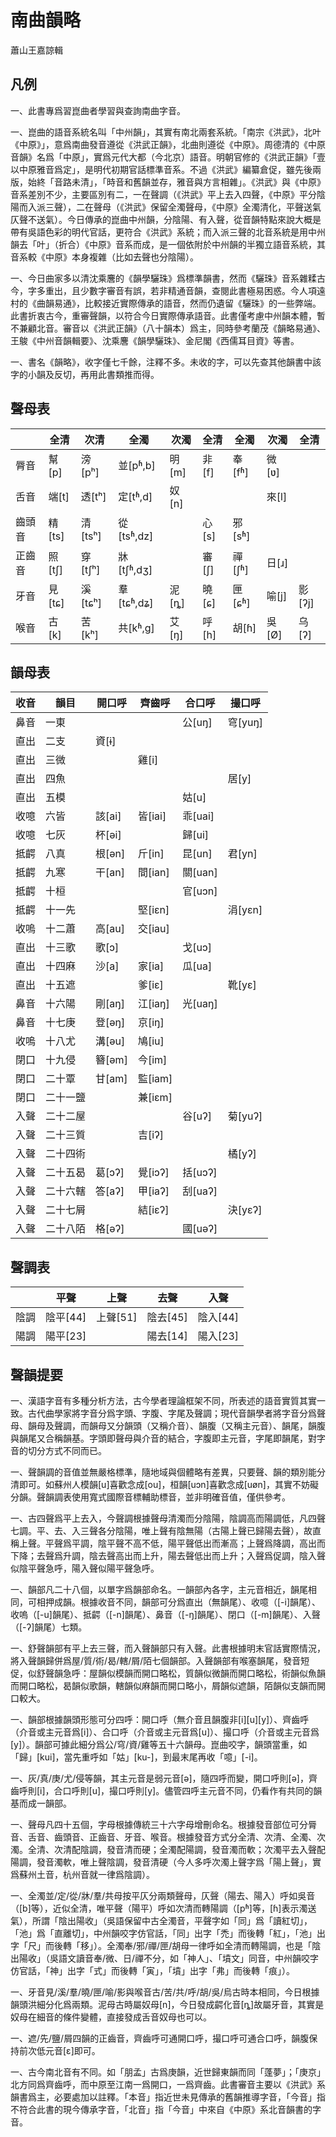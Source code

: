 # 南曲韻略

蕭山王嘉諒輯

## 凡例

一、此書專爲習崑曲者學習與查詢南曲字音。

一、崑曲的語音系統名叫「中州韻」，其實有南北兩套系統。「南宗《洪武》，北叶《中原》」，意爲南曲發音遵從《洪武正韻》，北曲則遵從《中原》。周德清的《中原音韻》名爲「中原」，實爲元代大都（今北京）語音。明朝官修的《洪武正韻》「壹以中原雅音爲定」，是明代初期官話標準音系。不過《洪武》編纂倉促，雖先後兩版，始終「音路未清」，「時音和舊韻並存，雅音與方言相雜」。《洪武》與《中原》音系差別不少，主要區別有二，一在聲調（《洪武》平上去入四聲，《中原》平分陰陽而入派三聲），二在聲母（《洪武》保留全濁聲母，《中原》全濁清化，平聲送氣仄聲不送氣）。今日傳承的崑曲中州韻，分陰陽、有入聲，從音韻特點來說大概是帶有吳語色彩的明代官話，更符合《洪武》系統；而入派三聲的北音系統是用中州韻去「叶」（折合）《中原》音系而成，是一個依附於中州韻的半獨立語音系統，其音系較《中原》本身複雜（比如去聲也分陰陽）。

一、今日曲家多以清沈乘麐的《韻學驪珠》爲標準韻書，然而《驪珠》音系雜糅古今，字多重出，且少數字審音有誤，若非精通音韻，查閱此書極易困惑。今人項遠村的《曲韻易通》，比較接近實際傳承的語音，然而仍遺留《驪珠》的一些弊端。此書折衷古今，重審聲韻，以符合今日實際傳承語音。此書僅考慮中州韻本體，暫不兼顧北音。審音以《洪武正韻》（八十韻本）爲主，同時參考蘭茂《韻略易通》、王鵔《中州音韻輯要》、沈乘麐《韻學驪珠》、金尼閣《西儒耳目資》等書。

一、書名《韻略》，收字僅七千餘，注釋不多。未收的字，可以先查其他韻書中該字的小韻及反切，再用此書類推而得。

## 聲母表

|			|全清		|次清		|全濁			|次濁		|全清		|全濁		|次濁		|全清		|
|---		|---		|---		|---			|---		|---		|---		|---		|---		|
|脣音		|幫[p]	|滂[pʰ]	|並[pʱ,b]	|明[m]	|非[f]		|奉[fʱ]	|微[ʋ]	|			|
|舌音		|端[t]		|透[tʰ]	|定[tʱ,d]		|奴[n]	|			|			|來[l]		|			|
|齒頭音	|精[ts]	|清[tsʰ]	|從[tsʱ,dz]	|			|心[s]		|邪[sʱ]	|			|			|
|正齒音	|照[tʃ]	|穿[tʃʰ]	|牀[tʃʱ,dʒ]	|			|審[ʃ]		|禪[ʃʱ]	|日[ɹ]		|			|
|牙音		|見[tɕ]	|溪[tɕʰ]	|羣[tɕʱ,dʑ]	|泥[ȵ]	|曉[ɕ]	|匣[ɕʱ]	|喻[j]		|影[ʔj]	|
|喉音		|古[k]	|苦[kʰ]	|共[kʱ,ɡ]	|艾[ŋ]	|呼[h]	|胡[ɦ]	|吳[Ø]	|乌[ʔ]	|

## 韻母表

|收音	|韻目			|開口呼		|齊齒呼		|合口呼		|撮口呼		|
|---	|---			|---			|---			|---			|---			|
|鼻音	|一東			|				|				|公[uŋ]		|穹[yuŋ]	|
|直出	|二支			|資[ɨ]			|				|				|				|
|直出	|三微			|				|雞[i]			|				|				|
|直出	|四魚			|				|				|				|	居[y]		|
|直出	|五模			|				|				|姑[u]		|				|
|收噫	|六皆			|該[ai]		|皆[iai]		|乖[uai]		|				|
|收噫	|七灰			|杯[əi]		|				|歸[ui]		|				|
|抵齶	|八真			|根[ən]		|斤[in]		|昆[un]		|	君[yn]	|
|抵齶	|九寒			|干[an]		|間[ian]		|關[uan]	|				|
|抵齶	|十桓			|				|				|官[uɔn]	|				|
|抵齶	|十一先		|				|堅[iɛn]		|				|涓[yɛn]		|
|收嗚	|十二蕭		|高[au]		|交[iau]		|				|				|
|直出	|十三歌		|歌[ɔ]		|				|戈[uɔ]		|				|
|直出	|十四麻		|沙[a]		|家[ia]		|瓜[ua]		|				|
|直出	|十五遮		|				|爹[iɛ]		|				|靴[yɛ]		|
|鼻音	|十六陽		|剛[aŋ]		|江[iaŋ]		|光[uaŋ]	|				|
|鼻音	|十七庚		|登[əŋ]		|京[iŋ]		|				|				|
|收嗚	|十八尤		|溝[əu]		|鳩[iu]		|				|				|
|閉口	|十九侵		|簪[əm]		|今[im]		|				|				|
|閉口	|二十覃		|甘[am]		|監[iam]	|				|				|
|閉口	|二十一鹽	|				|兼[iɛm]		|				|				|
|入聲	|二十二屋	|				|				|谷[uʔ]		|菊[yuʔ]		|
|入聲	|二十三質	|				|吉[iʔ]		|				|				|
|入聲	|二十四術	|				|				|				|橘[yʔ]		|
|入聲	|二十五曷	|葛[ɔʔ]		|覺[iɔʔ]		|括[uɔʔ]		|				|
|入聲	|二十六轄	|答[aʔ]		|甲[iaʔ]		|刮[uaʔ]		|				|
|入聲	|二十七屑	|				|結[iɛʔ]		|				|決[yɛʔ]		|
|入聲	|二十八陌	|格[əʔ]		|				|國[uəʔ]		|				|

##  聲調表

|		|平聲			|上聲			|去聲			|入聲			|
|---	|---			|---			|---			|---			|
|陰調	|陰平[44]	|上聲[51]	|陰去[45]	|陰入[44]	|
|陽調	|陽平[23]	|				|陽去[14]	|陽入[23]	|

##  聲韻提要

一、漢語字音有多種分析方法，古今學者理論框架不同，所表述的語音實質其實一致。古代曲學家將字音分爲字頭、字腹、字尾及聲調；現代音韻學者將字音分爲聲母、韻母及聲調，而韻母又分韻頭（又稱介音）、韻腹（又稱主元音）、韻尾，韻腹與韻尾又合稱韻基。字頭即聲母與介音的結合，字腹即主元音，字尾即韻尾，對字音的切分方式不同而已。

一、聲韻調的音值並無嚴格標準，隨地域與個體略有差異，只要聲、韻的類別能分清即可。如蘇州人模韻[u]喜歡念成[ou]，桓韻[uɔn]喜歡念成[uøn]，其實不妨礙分韻。聲韻調表使用寬式國際音標輔助標音，並非明確音值，僅供參考。

一、古四聲爲平上去入，今聲調根據聲母清濁而分陰陽，陰調高而陽調低，凡四聲七調。平、去、入三聲各分陰陽，唯上聲有陰無陽（古陽上聲已歸陽去聲），故直稱上聲。平聲爲平調，陰平聲不高不低，陽平聲低出而漸高；上聲爲降調，高出而下降；去聲爲升調，陰去聲高出而上升，陽去聲低出而上升；入聲爲促調，陰入聲似陰平聲急呼，陽入聲似陽平聲急呼。

一、韻部凡二十八個，以單字爲韻部命名。一韻部內各字，主元音相近，韻尾相同，可相押成韻。根據收音不同，韻部可分爲直出（無韻尾）、收噫（[-i]韻尾）、收嗚（[-u]韻尾）、抵齶（[-n]韻尾）、鼻音（[-ŋ]韻尾）、閉口（[-m]韻尾）、入聲（[-ʔ]韻尾）七類。

一、舒聲韻部有平上去三聲，而入聲韻部只有入聲。此書根據明末官話實際情況，將入聲韻歸併爲屋/質/術/曷/轄/屑/陌七個韻部。入聲韻部有喉塞韻尾，發音短促，似舒聲韻急呼：屋韻似模韻而開口略松，質韻似微韻而開口略松，術韻似魚韻而開口略松，曷韻似歌韻，轄韻似麻韻而開口略小，屑韻似遮韻，陌韻似支韻而開口較大。

一、韻部根據韻頭形態可分四呼：開口呼（無介音且韻腹非[i][u][y]）、齊齒呼（介音或主元音爲[i]）、合口呼（介音或主元音爲[u]）、撮口呼（介音或主元音爲[y]）。韻部可據此細分爲公/穹/資/雞等五十六韻母。崑曲咬字，韻頭當重，如「歸」[kui]，當先重呼如「姑」[ku-]，到最末尾再收「噫」[-i]。

一、灰/真/庚/尤/侵等韻，其主元音是弱元音[ə]，隨四呼而變，開口呼則[ə]，齊齒呼則[i]，合口呼則[u]，撮口呼則[y]。儘管四呼主元音不同，仍看作有共同的韻基而成一韻部。

一、聲母凡四十五個，字母根據傳統三十六字母增刪命名。根據發音部位可分脣音、舌音、齒頭音、正齒音、牙音、喉音。根據發音方式分全清、次清、全濁、次濁。全清、次清配陰調，發音清而硬；全濁配陽調，發音濁而軟；次濁平去入聲配陽調，發音濁軟，唯上聲陰調，發音清硬（今人多呼次濁上聲字爲「陽上聲」，實爲蘇州土音，杭州音就一律爲陰調）。

一、全濁並/定/從/牀/羣/共母按平仄分兩類聲母，仄聲（陽去、陽入）呼如吳音（[b]等），近似全清，唯平聲（陽平）呼如次清而轉陽調（[pʱ]等，[ɦ]表示濁送氣），所謂「陰出陽收」（吳語保留中古全濁音，平聲字如「同」爲「讀紅切」，「池」爲「直離切」，中州韻咬字仿官話，「同」出字「禿」而後轉「紅」，「池」出字「尺」而後轉「移」）。全濁奉/邪/禪/匣/胡母一律呼如全清而轉陽調，也是「陰出陽收」（吳語文讀音奉/微、日/禪不分，如「神人」、「墳文」同音，中州韻咬字仿官話，「神」出字「式」而後轉「寅」，「墳」出字「弗」而後轉「痕」）。

一、牙音見/溪/羣/曉/匣/喻/影與喉音古/苦/共/呼/胡/吳/烏古時本相同，今日根據韻頭洪細分化爲兩類。泥母古時屬奴母[n]，今日發成齶化音[ȵ]故屬牙音，其實是奴母在細音的條件變體，直接發成舌音奴母也可以。

一、遮/先/鹽/屑四韻的正齒音，齊齒呼可通開口呼，撮口呼可通合口呼，韻腹保持前次低元音[ɛ]即可。

一、古今南北音有不同。如「朋孟」古爲庚韻，近世歸東韻而同「蓬夢」；「庚京」北方同爲齊齒呼，而中原至江南一爲開口，一爲齊齒。此書審音主要以《洪武》系韻書爲主，必要處加以註釋。「本音」指近世未見傳承的舊韻推導字音，「今音」指不符合此書的現今傳承字音，「北音」指「今音」中來自《中原》系北音韻書的字音。